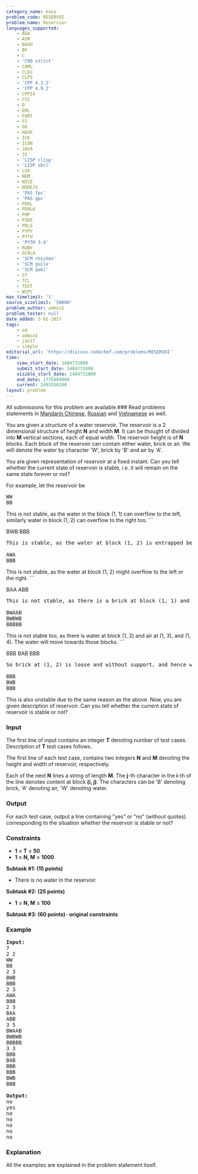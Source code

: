 ```yaml
---
category_name: easy
problem_code: RESERVOI
problem_name: Reservior
languages_supported:
    - ADA
    - ASM
    - BASH
    - BF
    - C
    - 'C99 strict'
    - CAML
    - CLOJ
    - CLPS
    - 'CPP 4.3.2'
    - 'CPP 4.9.2'
    - CPP14
    - CS2
    - D
    - ERL
    - FORT
    - FS
    - GO
    - HASK
    - ICK
    - ICON
    - JAVA
    - JS
    - 'LISP clisp'
    - 'LISP sbcl'
    - LUA
    - NEM
    - NICE
    - NODEJS
    - 'PAS fpc'
    - 'PAS gpc'
    - PERL
    - PERL6
    - PHP
    - PIKE
    - PRLG
    - PYPY
    - PYTH
    - 'PYTH 3.4'
    - RUBY
    - SCALA
    - 'SCM chicken'
    - 'SCM guile'
    - 'SCM qobi'
    - ST
    - TCL
    - TEXT
    - WSPC
max_timelimit: '1'
source_sizelimit: '50000'
problem_author: admin2
problem_tester: null
date_added: 3-01-2017
tags:
    - ad
    - admin2
    - jan17
    - simple
editorial_url: 'https://discuss.codechef.com/problems/RESERVOI'
time:
    view_start_date: 1484731800
    submit_start_date: 1484731800
    visible_start_date: 1484731800
    end_date: 1735669800
    current: 1493558180
layout: problem
---
```

All submissions for this problem are available.###  Read problems statements in [Mandarin Chinese](http://www.codechef.com/download/translated/JAN17/mandarin/RESERVOI.pdf), [Russian](http://www.codechef.com/download/translated/JAN17/russian/RESERVOI.pdf) and [Vietnamese](http://www.codechef.com/download/translated/JAN17/vietnamese/RESERVOI.pdf) as well.

You are given a structure of a water reservoir. The reservoir is a 2 dimensional structure of height **N** and width **M**. It can be thought of divided into **M** vertical sections, each of equal width. The reservoir height is of **N** blocks. Each block of the reservoir can contain either water, brick or air. We will denote the water by character 'W', brick by 'B' and air by 'A'.

You are given representation of reservoir at a fixed instant. Can you tell whether the current state of reservoir is stable, i.e. it will remain on the same state forever or not?

For example, let the reservoir be

<pre>
WW
BB
</pre>
This is not stable, as the water in the block (1, 1) can overflow to the left, similarly water in block (1, 2) can overflow to the right too. ```

BWB
BBB
<pre>
This is stable, as the water at block (1, 2) is entrapped between bricks from all sides. ```

AWA
BBB
</pre>
This is not stable, as the water at block (1, 2) might overflow to the left or the right. ```

BAA
ABB
<pre>
This is not stable, as there is a brick at block (1, 1) and air at (2, 1). The brick will go down and air will come up, so its not stable too. ```

BWAAB
BWBWB
BBBBB
</pre>
This is not stable too, as there is water at block (1, 2) and air at (1, 3), and (1, 4). The water will move towards those blocks. ```

BBB
BAB
BBB
<pre>
So brick at (1, 2) is loose and without support, and hence will fill the space beneath it, which is right now filled with air. That is, the brick will go down and replace the air ```

BBB
BWB
BBB
</pre>
This is also unstable due to the same reason as the above. Now, you are given description of reservoir. Can you tell whether the current state of reservoir is stable or not?

### Input

The first line of input contains an integer **T** denoting number of test cases. Description of **T** test cases follows.

The first line of each test case, contains two integers **N** and **M** denoting the height and width of reservoir, respectively.

Each of the next **N** lines a string of length **M**. The **j**-th character in the **i**-th of the line denotes content at block **(i, j)**. The characters can be 'B' denoting brick, 'A' denoting air, 'W' denoting water.

### Output

For each test case, output a line containing "yes" or "no" (without quotes) corresponding to the situation whether the reservoir is stable or not?

### Constraints

- **1** ≤ **T** ≤ **50**
- **1** ≤ **N, M** ≤ **1000**

**Subtask #1: (15 points)**

- There is no water in the reservoir.

**Subtask #2: (25 points)**

- **1** ≤ **N, M** ≤ **100**

**Subtask #3: (60 points)**- **original constraints**

### Example

<pre><b>Input:</b>
7
2 2
WW
BB
2 3
BWB
BBB
2 3
AWA
BBB
2 3
BAA
ABB
3 5
BWAAB
BWBWB
BBBBB
3 3
BBB
BAB
BBB
BBB
BWB
BBB

<b>Output:</b>
no
yes
no
no
no
no
no
</pre>
### Explanation

All the examples are explained in the problem statement itself.
